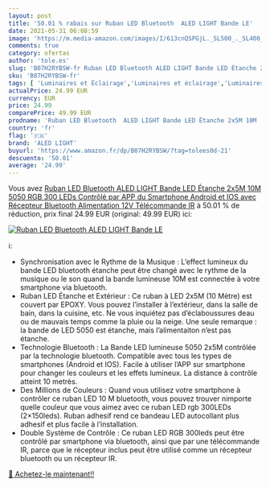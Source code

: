 ```yaml
---
layout: post
title: '50.01 % rabais sur Ruban LED Bluetooth  ALED LIGHT Bande LE'
date: 2021-05-31 06:08:59
image: 'https://m.media-amazon.com/images/I/613cnQSPGjL._SL500_._SL400_.jpg'
comments: true
category: ofertas
author: 'tole.es'
slug: 'B07H2RYBSW-fr Ruban LED Bluetooth ALED LIGHT Bande LED Étanche 2x5M 10M...'
sku: 'B07H2RYBSW-fr'
tags: [ 'Luminaires et Éclairage','Luminaires et éclairage','Luminaires intérieur','Rubans à LED','aled light','Éclairage spécial', ]
actualPrice: 24.99 EUR
currency: EUR
price: 24.99
comparePrice: 49.99 EUR
prodname: 'Ruban LED Bluetooth  ALED LIGHT Bande LED Étanche 2x5M 10M  5050 RGB 300 LEDs  Contrôlé par APP du Smartphone Android et IOS  avec Récepteur Bluetooth  Alimentation 12V  Télécommande IR'
country: 'fr'
flag: '🇫🇷'
brand: 'ALED LIGHT'
buyurl: 'https://www.amazon.fr/dp/B07H2RYBSW/?tag=tolees0d-21'
descuento: '50.01'
average: '24.99'
---
```


Vous avez [Ruban LED Bluetooth  ALED LIGHT Bande LED Étanche 2x5M 10M  5050 RGB 300 LEDs  Contrôlé par APP du Smartphone Android et IOS  avec Récepteur Bluetooth  Alimentation 12V  Télécommande IR](https://www.amazon.fr/dp/B07H2RYBSW/?tag=tolees0d-21)  à  50.01 % de réduction, prix final  24.99 EUR (original: 49.99 EUR) ici:

[![Ruban LED Bluetooth  ALED LIGHT Bande LE](https://m.media-amazon.com/images/I/613cnQSPGjL._SL500_._SL400_.jpg)](https://www.amazon.fr/dp/B07H2RYBSW/?tag=tolees0d-21)

ℹ️:

- Synchronisation avec le Rythme de la Musique : L’effect lumineux du bande LED bluetooth étanche peut être changé avec le rythme de la musique ou le son quand la bande lumineuse 10M est connectée à votre smartphone via bluetooth.
- Ruban LED Étanche et Extérieur : Ce ruban à LED 2x5M (10 Mètre) est couvert par EPOXY. Vous pouvez l’installer à l’extérieur, dans la salle de bain, dans la cuisine, etc. Ne vous inquiétez pas d’éclaboussures deau ou de mauvais temps comme la pluie ou la neige. Une seule remarque : la bande de LED 5050 est étanche, mais l’alimentaiton n’est pas étanche.
- Technologie Bluetooth : La Bande LED lumineuse 5050 2x5M contrôlée par la technologie bluetooth. Compatible avec tous les types de smartphones (Android et IOS). Facile à utiliser l’APP sur smartphone pour changer les couleurs et les effets lumineux. La distance à contrôle atteint 10 metrès.
- Des Millions de Couleurs : Quand vous utilisez votre smartphone à contrôler ce ruban LED 10 M bluetooth, vous pouvez trouver nimporte quelle couleur que vous aimez avec ce ruban LED rgb 300LEDs (2×150leds). Ruban adhesif rend ce bandeau LED autocollant plus adhesif et plus facile à l’installation.
- Double Système de Contrôle : Ce ruban LED RGB 300leds peut être contrôlé par smartphone via bluetooth, ainsi que par une télécommande IR, parce que le récepteur inclus peut être utilisé comme un récepteur bluetooth ou un récepteur IR.

[🛒 Achetez-le maintenant!!](https://www.amazon.fr/dp/B07H2RYBSW/?tag=tolees0d-21)
